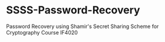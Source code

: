 # SSSS-Password-Recovery
Password Recovery using Shamir's Secret Sharing Scheme for Cryptography Course IF4020

